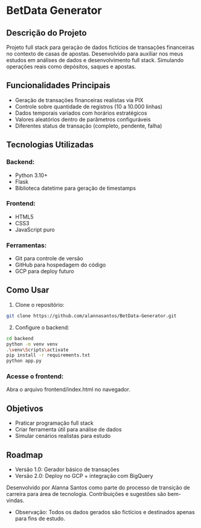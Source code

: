# BetData Generator

## Descrição do Projeto
Projeto full stack para geração de dados fictícios de transações financeiras no contexto de casas de apostas. Desenvolvido para auxiliar nos meus estudos em análises de dados e desenvolvimento full stack. Simulando operações reais como depósitos, saques e apostas.

## Funcionalidades Principais
- Geração de transações financeiras realistas via PIX
- Controle sobre quantidade de registros (10 a 10.000 linhas)
- Dados temporais variados com horários estratégicos
- Valores aleatórios dentro de parâmetros configuráveis
- Diferentes status de transação (completo, pendente, falha)

## Tecnologias Utilizadas
### Backend:
- Python 3.10+
- Flask
- Biblioteca datetime para geração de timestamps

### Frontend:
- HTML5
- CSS3
- JavaScript puro

### Ferramentas:
- Git para controle de versão
- GitHub para hospedagem do código
- GCP para deploy futuro

## Como Usar
1. Clone o repositório:
```bash
git clone https://github.com/alannasantos/BetData-Generator.git
```
2. Configure o backend:
```bash
cd backend
python -m venv venv
.\venv\Scripts\activate
pip install -r requirements.txt
python app.py
```

### Acesse o frontend:
Abra o arquivo frontend/index.html no navegador.

## Objetivos
- Praticar programação full stack
- Criar ferramenta útil para análise de dados
- Simular cenários realistas para estudo

## Roadmap
- Versão 1.0: Gerador básico de transações
- Versão 2.0: Deploy no GCP + integração com BigQuery


Desenvolvido por Alanna Santos como parte do processo de transição de carreira para área de tecnologia. Contribuições e sugestões são bem-vindas.

- Observação: Todos os dados gerados são fictícios e destinados apenas para fins de estudo.


